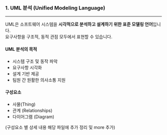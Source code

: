 ### 1. UML 분석 (Unified Modeling Language)

---

UML은 소프트웨어 시스템을 **시각적으로 분석하고 설계하기 위한 표준 모델링 언어**입니다.  
요구사항을 구조적, 동적 관점 모두에서 표현할 수 있습니다.

#### UML 분석의 목적

- 시스템 구조 및 동작 파악
- 요구사항 시각화
- 설계 기반 제공
- 팀원 간 원활한 의사소통 지원

#### 구성요소
- 사물(Thing)
- 관계 (Relationships)
- 다이어그램 (Diagram)

(구성요소 별 상세 내용 해당 파일에 추가 정리 및 more 추가)